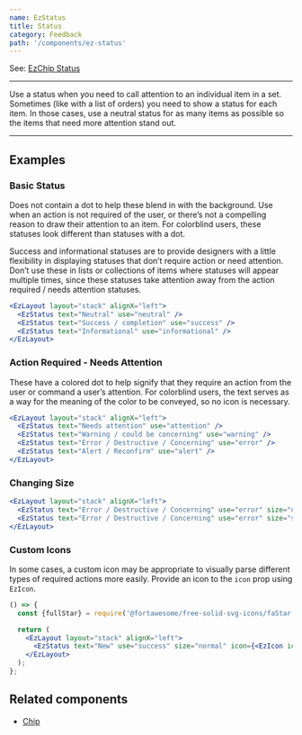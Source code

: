 ```yaml
---
name: EzStatus
title: Status
category: Feedback
path: '/components/ez-status'
---
```


<EzAlert
  headline="Deprecation Warning"
  tagline="EzStatus is deprecated as of v15 and will be removed in v16. Status variants can be used with EzChip."
  use="warning"
/>

See: <EzLink><a href="/components/ez-chip/#status">EzChip Status</a></EzLink>

---

Use a status when you need to call attention to an individual item in a set. Sometimes (like with a list of orders) you need to show a status for each item. In those cases, use a neutral status for as many items as possible so the items that need more attention stand out.

---

## Examples

### Basic Status

Does not contain a dot to help these blend in with the background. Use when an action is not required of the user, or there’s not a compelling reason to draw their attention to an item. For colorblind users, these statuses look different than statuses with a dot.

Success and informational statuses are to provide designers with a little flexibility in displaying statuses that don’t require action or need attention. Don’t use these in lists or collections of items where statuses will appear multiple times, since these statuses take attention away from the action required / needs attention statuses.

```jsx
<EzLayout layout="stack" alignX="left">
  <EzStatus text="Neutral" use="neutral" />
  <EzStatus text="Success / completion" use="success" />
  <EzStatus text="Informational" use="informational" />
</EzLayout>
```

### Action Required - Needs Attention

These have a colored dot to help signify that they require an action from the user or command a user’s attention. For colorblind users, the text serves as a way for the meaning of the color to be conveyed, so no icon is necessary.

```jsx
<EzLayout layout="stack" alignX="left">
  <EzStatus text="Needs attention" use="attention" />
  <EzStatus text="Warning / could be concerning" use="warning" />
  <EzStatus text="Error / Destructive / Concerning" use="error" />
  <EzStatus text="Alert / Reconfirm" use="alert" />
</EzLayout>
```

### Changing Size

```jsx
<EzLayout layout="stack" alignX="left">
  <EzStatus text="Error / Destructive / Concerning" use="error" size="normal" />
  <EzStatus text="Error / Destructive / Concerning" use="error" size="small" />
</EzLayout>
```

### Custom Icons

In some cases, a custom icon may be appropriate to visually parse different types of required actions more easily. Provide an icon to the `icon` prop using `EzIcon`.

```jsx
() => {
  const {fullStar} = require('@fortawesome/free-solid-svg-icons/faStar');

  return (
    <EzLayout layout="stack" alignX="left">
      <EzStatus text="New" use="success" size="normal" icon={<EzIcon icon={fullStar} />} />
    </EzLayout>
  );
};
```

## Related components

- [Chip](/components/ez-chip)
